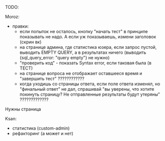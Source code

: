 TODO:

Moroz:
- правки:
  - если попыток не осталось, кнопку "начать тест" в принципе показывать не надо. А если уж показываешь, измени заголовок (скрин вк)
  - на странице админа, где статистика юзера, если запрос пустой, выводить EMPTY QUERY, а в результатах ничего (выводить {sql_query_error: "query empty"} не нужно)
  - "проверить код" - показать Syntax error, если таковая была (в ТЕСТ)
  - на странице вопроса не отображает оставшееся время и "завершить тест" ????????????
  - когда уходишь со страницы ответа, если поле ответа изменял, но "финальный ответ" не дал, спрашивай "вы уверены, что хотите покинуть страницу? Не отправленные результаты будут утеряны" ?????????????

Нужны страница

Ksan:
- статистика (custom-admin)
- рефакторинг (а может и нет)
